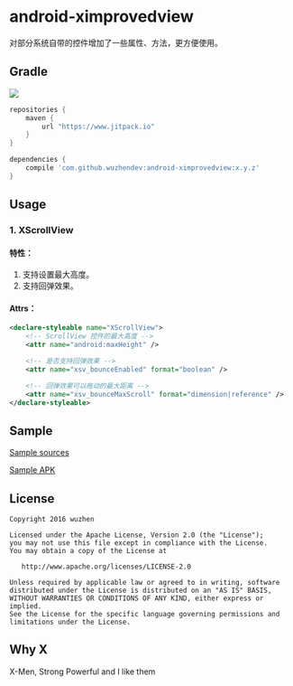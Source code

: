 # android\-ximprovedview

对部分系统自带的控件增加了一些属性、方法，更方便使用。

## Gradle

[![](https://www.jitpack.io/v/wuzhendev/android-ximprovedview.svg)](https://www.jitpack.io/#wuzhendev/android-ximprovedview)

``` groovy
repositories {
    maven {
        url "https://www.jitpack.io"
    }
}

dependencies {
    compile 'com.github.wuzhendev:android-ximprovedview:x.y.z'
}
```

## Usage

### 1\. XScrollView

#### 特性：

1. 支持设置最大高度。
2. 支持回弹效果。

#### Attrs：

``` xml
<declare-styleable name="XScrollView">
    <!-- ScrollView 控件的最大高度 -->
    <attr name="android:maxHeight" />

    <!-- 是否支持回弹效果 -->
    <attr name="xsv_bounceEnabled" format="boolean" />

    <!-- 回弹效果可以拖动的最大距离 -->
    <attr name="xsv_bounceMaxScroll" format="dimension|reference" />
</declare-styleable>
```

## Sample

[Sample sources][1]

[Sample APK][2]

## License

```
Copyright 2016 wuzhen

Licensed under the Apache License, Version 2.0 (the "License");
you may not use this file except in compliance with the License.
You may obtain a copy of the License at

   http://www.apache.org/licenses/LICENSE-2.0

Unless required by applicable law or agreed to in writing, software
distributed under the License is distributed on an "AS IS" BASIS,
WITHOUT WARRANTIES OR CONDITIONS OF ANY KIND, either express or implied.
See the License for the specific language governing permissions and
limitations under the License.
```

## Why X

X-Men, Strong Powerful and I like them

[1]: ./samples
[2]: ./assets/XImprovedView_Samples_v1.0.0.apk
